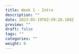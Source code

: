 ```yaml
---
title: Week 1 - Intro
description: ""
date: 2023-05-19T02:59:20.189Z
preview: ""
draft: false
tags: ""
categories: ""
weight: 0
---
```

#